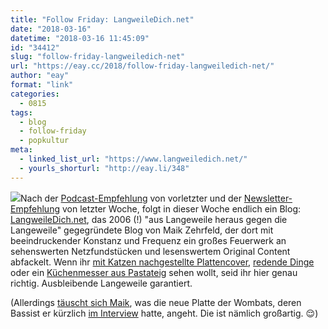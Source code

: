 ```yaml
---
title: "Follow Friday: LangweileDich.net"
date: "2018-03-16"
datetime: "2018-03-16 11:45:09"
id: "34412"
slug: "follow-friday-langweiledich-net"
url: "https://eay.cc/2018/follow-friday-langweiledich-net/"
author: "eay"
format: "link"
categories:
  - 0815
tags:
  - blog
  - follow-friday
  - popkultur
meta:
  - linked_list_url: "https://www.langweiledich.net/"
  - yourls_shorturl: "http://eay.li/348"
---
```


![](https://eay.cc/uploads/2018/langweiledichnet.png)Nach der [Podcast-Empfehlung](https://eay.cc/2018/follow-friday-kulturindustrie/) von vorletzter und der [Newsletter-Empfehlung](https://eay.cc/2018/follow-friday-five-things/) von letzter Woche, folgt in dieser Woche endlich ein Blog: [LangweileDich.net](https://www.langweiledich.net/), das 2006 (!) "aus Lange­weile heraus gegen die Langeweile" gegegründete Blog von Maik Zehrfeld, der dort mit beeindruckender Konstanz und Frequenz ein großes Feuerwerk an sehenswerten Netzfundstücken und lesenswertem Original Content abfackelt. Wenn ihr [mit Katzen nachgestellte Plattencover](https://www.langweiledich.net/albencover-mit-katzen-nachgestellt/), [redende Dinge](https://www.langweiledich.net/wenn-dinge-reden-koennten-3/) oder ein [Küchenmesser aus Pastateig](https://www.langweiledich.net/kuechenmesser-aus-pastateig/) sehen wollt, seid ihr hier genau richtig. Ausbleibende Langeweile garantiert.

(Allerdings [täuscht sich Maik](https://www.langweiledich.net/musik-kurzreviews-februar-2018/), was die neue Platte der Wombats, deren Bassist er kürzlich [im Interview](https://www.langweiledich.net/kurzweil-ich-the-wombats/) hatte, angeht. Die ist nämlich großartig. 😌)
